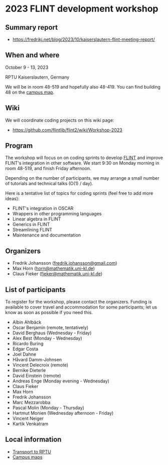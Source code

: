 # 2023 FLINT development workshop

## Summary report

* <https://fredrikj.net/blog/2023/10/kaiserslautern-flint-meeting-report/>

## When and where

October 9 - 13, 2023

RPTU Kaiserslautern, Germany

We will be in room 48-519 and hopefully also 48-419. You can find building 48 on the [campus map](https://rptu.de/en/campus-maps).

## Wiki

We will coordinate coding projects on this wiki page:

* <https://github.com/flintlib/flint2/wiki/Workshop-2023>

## Program

The workshop will focus on on coding sprints to develop [FLINT](https://flintlib.org/) and improve FLINT's integration in other software.
We start 9:30 on Monday morning in room 48-519, and finish Friday afternoon.

Depending on the number of participants, we may arrange a small number of tutorials and technical talks (O(1) / day).

Here is a tentative list of topics for coding sprints (feel free to add more ideas):

* FLINT's integration in OSCAR
* Wrappers in other programming languages
* Linear algebra in FLINT
* Generics in FLINT
* Streamlining FLINT
* Maintenance and documentation

## Organizers

* Fredrik Johansson (<fredrik.johansson@gmail.com>)
* Max Horn (<horn@mathematik.uni-kl.de>)
* Claus Fieker (<fieker@mathematik.uni-kl.de>)

## List of participants

To register for the workshop, please contact the organizers. Funding is available to cover travel and accommodation for some participants; let us know as soon as possible if you need this.

* Albin Ahlbäck
* Oscar Benjamin (remote, tentatively)
* David Berghaus (Wednesday - Friday)
* Alex Best (Monday - Wednesday)
* Ricardo Buring
* Edgar Costa
* Joel Dahne
* Håvard Damm-Johnsen
* Vincent Delecroix (remote)
* Bernike Dieterle
* David Einstein (remote)
* Andreas Enge (Monday evening - Wednesday)
* Claus Fieker
* Max Horn
* Fredrik Johansson
* Marc Mezzarobba
* Pascal Molin (Monday - Thursday)
* Hartmut Monien (Wednesday afternoon - Friday)
* Vincent Neiger
* Kartik Venkatram

## Local information

* [Transport to RPTU](https://rptu.de/en/routes-and-means-of-transport)
* [Campus maps](https://rptu.de/en/campus-maps)
